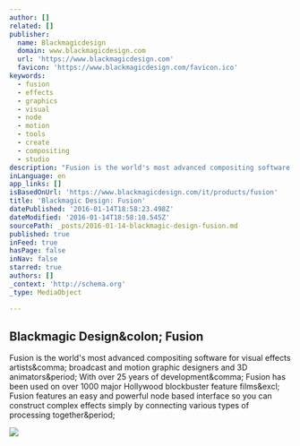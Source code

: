 ```yaml
---
author: []
related: []
publisher:
  name: Blackmagicdesign
  domain: www.blackmagicdesign.com
  url: 'https://www.blackmagicdesign.com'
  favicon: 'https://www.blackmagicdesign.com/favicon.ico'
keywords:
  - fusion
  - effects
  - graphics
  - visual
  - node
  - motion
  - tools
  - create
  - compositing
  - studio
description: "Fusion is the world's most advanced compositing software for visual effects artists, broadcast and motion graphic designers and 3D animators. With over 25 years of development, Fusion has been used on over 1000 major Hollywood blockbuster feature films! Fusion features an easy and powerful node based interface so you can construct complex effects simply by connecting various types of processing together."
inLanguage: en
app_links: []
isBasedOnUrl: 'https://www.blackmagicdesign.com/it/products/fusion'
title: 'Blackmagic Design: Fusion'
datePublished: '2016-01-14T18:58:23.498Z'
dateModified: '2016-01-14T18:58:10.545Z'
sourcePath: _posts/2016-01-14-blackmagic-design-fusion.md
published: true
inFeed: true
hasPage: false
inNav: false
starred: true
authors: []
_context: 'http://schema.org'
_type: MediaObject

---
```

<article style=""><h1>Blackmagic Design&amp;colon; Fusion</h1><p>Fusion is the world's most advanced compositing software for visual effects artists&amp;comma; broadcast and motion graphic designers and 3D animators&amp;period; With over 25 years of development&amp;comma; Fusion has been used on over 1000 major Hollywood blockbuster feature films&amp;excl; Fusion features an easy and powerful node based interface so you can construct complex effects simply by connecting various types of processing together&amp;period;</p><img src="https://images.blackmagicdesign.com/media/products/fusion/main/blockbusters.jpg?_v=1415247350" /></article>